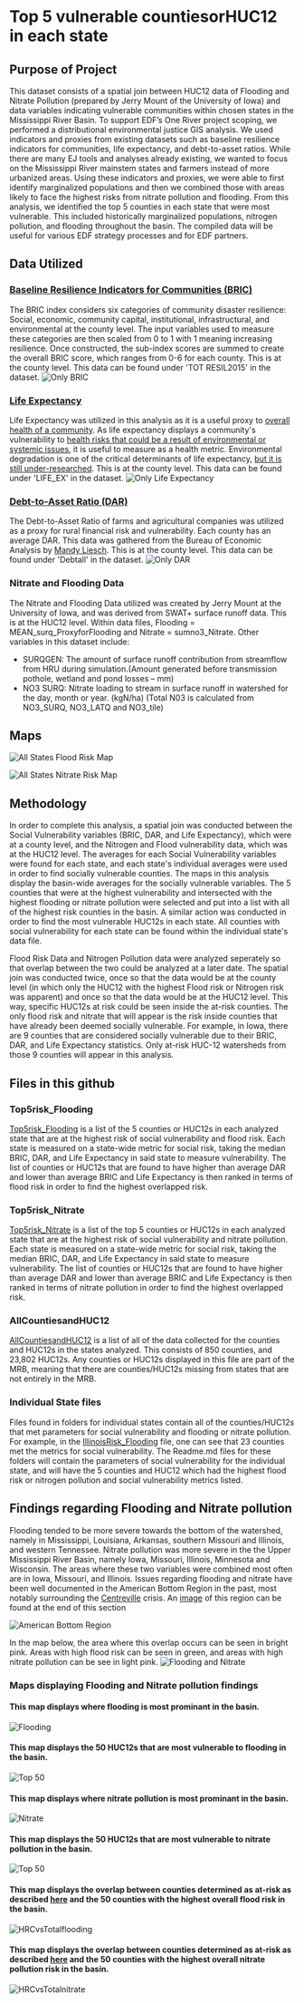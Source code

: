 # Top 5 vulnerable countiesorHUC12 in each state
## Purpose of Project
 This dataset consists of a spatial join between HUC12 data of Flooding and Nitrate Pollution (prepared by Jerry Mount of the University of Iowa) and data variables indicating vulnerable communities within chosen states in the Mississippi River Basin.
 To support EDF’s One River project scoping, we performed a distributional environmental justice GIS analysis. We used indicators and proxies from existing datasets such as baseline resilience indicators for communities, life expectancy, and debt-to-asset ratios. While there are many EJ tools and analyses already existing, we wanted to focus on the Mississippi River mainstem states and farmers instead of more urbanized areas. Using these indicators and proxies, we were able to first identify marginalized populations and then we combined those with areas likely to face the highest risks from nitrate pollution and flooding. From this analysis, we identified the top 5 counties in each state that were most vulnerable. This included historically marginalized populations, nitrogen pollution, and flooding throughout the basin. The compiled data will be useful for various EDF strategy processes and for EDF partners.
## Data Utilized
### [Baseline Resilience Indicators for Communities (BRIC)](https://www.sc.edu/study/colleges_schools/artsandsciences/centers_and_institutes/hvri/data_and_resources/bric/index.php)
The BRIC index considers six categories of community disaster resilience: Social, economic, community capital, institutional, infrastructural, and environmental at the county level. The input variables used to measure these categories are then scaled from 0 to 1 with 1 meaning increasing resilience. Once constructed, the sub-index scores are summed to create the overall BRIC score, which ranges from 0-6 for each county. This is at the county level. This data can be found under 'TOT RESIL2015' in the dataset.
![Only BRIC](https://github.com/Danavh697/Top_5_vulnerable_countiesorHUC12_in_each_state/blob/87aa0df5ca0bb4b6532553a371c18a0f706c9966/Maps/BRICScore_allstates.png)

### [Life Expectancy](https://www.arcgis.com/home/item.html?id=c514eddc6d584e85bc2f90be25305fc8)
Life Expectancy was utilized in this analysis as it is a useful proxy to [overall health of a community](https://data.oecd.org/healthstat/life-expectancy-at-birth.htm). As life expectancy displays a community's vulnerability to [health risks that could be a result of environmental or systemic issues](https://research.umn.edu/inquiry/post/better-environment-not-slower-aging-increases-life-expectancy), it is useful to measure as a health metric. Environmental degradation is one of the critical determinants of life expectancy, [but it is still under-researched](https://journals.plos.org/plosone/article?id=10.1371/journal.pone.0262802). This is at the county level. This data can be found under 'LIFE_EX' in the dataset.
![Only Life Expectancy](https://github.com/Danavh697/Top_5_vulnerable_countiesorHUC12_in_each_state/blob/87aa0df5ca0bb4b6532553a371c18a0f706c9966/Maps/Lifeexpectancy_allstates.png)

### [Debt-to-Asset Ratio (DAR)](https://www.bea.gov/data)
The Debt-to-Asset Ratio of farms and agricultural companies was utilized as a proxy for rural financial risk and vulnerability. Each county has an average DAR. This data was gathered from the Bureau of Economic Analysis by [Mandy Liesch](https://github.com/agrichick45/EDF/blob/main/ReadMe.md#farm-income-and-debt-to-asset-ratio). This is at the county level. This data can be found under 'Debtall' in the dataset.
![Only DAR](https://github.com/Danavh697/Top_5_vulnerable_countiesorHUC12_in_each_state/blob/87aa0df5ca0bb4b6532553a371c18a0f706c9966/Maps/DAR_allstates.png)

### Nitrate and Flooding Data
The Nitrate and Flooding Data utilized was created by Jerry Mount at the University of Iowa, and was derived from SWAT+ surface runoff data. This is at the HUC12 level. Within data files, Flooding = MEAN_surq_ProxyforFlooding and Nitrate = sumno3_Nitrate. Other variables in this dataset include:
- SURQGEN: The amount of surface runoff contribution from streamflow from HRU during simulation.(Amount generated before transmission pothole, wetland and pond losses – mm)
- NO3 SURQ: Nitrate loading to stream in surface runoff in watershed for the day, month or year. (kgN/ha) (Total N03 is calculated from NO3_SURQ, NO3_LATQ and NO3_tile)

## Maps
![All States Flood Risk Map](https://github.com/Danavh697/Top-5-vulnerable-countiesorHUC12-in-each-state/blob/143f78327078710bd8298cf0d831852125079338/Maps/All_Flooding.png)

![All States Nitrate Risk Map](https://github.com/Danavh697/Top-5-vulnerable-countiesorHUC12-in-each-state/blob/cee4e73481e929677bd57f6963701929615a60b6/Maps/All_Nitrate.png)

## Methodology
In order to complete this analysis, a spatial join was conducted between the Social Vulnerability variables (BRIC, DAR, and Life Expectancy), which were at a county level, and the Nitrogen and Flood vulnerability data, which was at the HUC12 level. The averages for each Social Vulnerability variables were found for each state, and each state's individual averages were used in order to find socially vulnerable counties. The maps in this analysis display the basin-wide averages for the socially vulnerable variables. The 5 counties that were at the highest vulnerability and intersected with the highest flooding or nitrate pollution were selected and put into a list with all of the highest risk counties in the basin. A similar action was conducted in order to find the most vulnerable HUC12s in each state. All counties with social vulnerability for each state can be found within the individual state's data file.

Flood Risk Data and Nitrogen Pollution data were analyzed seperately so that overlap between the two could be analyzed at a later date. The spatial join was conducted twice, once so that the data would be at the county level (in which only the HUC12 with the highest Flood risk or Nitrogen risk was apparent) and once so that the data would be at the HUC12 level. This way, specific HUC12s at risk could be seen inside the at-risk counties. The only flood risk and nitrate that will appear is the risk inside counties that have already been deemed socially vulnerable. For example, in Iowa, there are 9 counties that are considered socially vulnerable due to their BRIC, DAR, and Life Expectancy statistics. Only at-risk HUC-12 watersheds from those 9 counties will appear in this analysis.

## Files in this github
### Top5risk_Flooding
[Top5risk_Flooding](https://github.com/Danavh697/Top_5_vulnerable_countiesorHUC12_in_each_state/blob/dfa1f4ac7f6f816f224dcc7bbf62ff21df70f289/Top5risk_Flooding.xlsx) is a list of the 5 counties or HUC12s in each analyzed state that are at the highest risk of social vulnerability and flood risk. Each state is measured on a state-wide metric for social risk, taking the median BRIC, DAR, and Life Expectancy in said state to measure vulnerability. The list of counties or HUC12s that are found to have higher than average DAR and lower than average BRIC and Life Expectancy is then ranked in terms of flood risk in order to find the highest overlapped risk.

### Top5risk_Nitrate
[Top5risk_Nitrate](https://github.com/Danavh697/Top_5_vulnerable_countiesorHUC12_in_each_state/blob/dfa1f4ac7f6f816f224dcc7bbf62ff21df70f289/Top5risk_Nitrate.xlsx) is a list of the top 5 counties or HUC12s in each analyzed state that are at the highest risk of social vulnerability and nitrate pollution. Each state is measured on a state-wide metric for social risk, taking the median BRIC, DAR, and Life Expectancy in said state to measure vulnerability. The list of counties or HUC12s that are found to have higher than average DAR and lower than average BRIC and Life Expectancy is then ranked in terms of nitrate pollution in order to find the highest overlapped risk.

### AllCountiesandHUC12
[AllCountiesandHUC12](https://github.com/Danavh697/Top_5_vulnerable_countiesorHUC12_in_each_state/blob/dfa1f4ac7f6f816f224dcc7bbf62ff21df70f289/AllCountiesandHUC12.xlsx) is a list of all of the data collected for the counties and HUC12s in the states analyzed. This consists of 850 counties, and 23,802 HUC12s. Any counties or HUC12s displayed in this file are part of the MRB, meaning that there are counties/HUC12s missing from states that are not entirely in the MRB.

### Individual State files
Files found in folders for individual states contain all of the counties/HUC12s that met parameters for social vulnerability and flooding or nitrate pollution. For example, in the [IllinoisRisk_Flooding](https://github.com/Danavh697/Top_5_vulnerable_countiesorHUC12_in_each_state/blob/dfa1f4ac7f6f816f224dcc7bbf62ff21df70f289/Illinois/IllinoisRisk_Flooding.xlsx) file, one can see that 23 counties met the metrics for social vulnerability. The Readme.md files for these folders will contain the parameters of social vulnerability for the individual state, and will have the 5 counties and HUC12 which had the highest flood risk or nitrogen pollution and social vulnerability metrics listed.

## Findings regarding Flooding and Nitrate pollution
Flooding tended to be more severe towards the bottom of the watershed, namely in Mississippi, Louisiana, Arkansas, southern Missouri and Illinois, and western Tennessee. Nitrate pollution was more severe in the the Upper Mississippi River Basin, namely Iowa, Missouri, Illinois, Minnesota and Wisconsin. The areas where these two variables were combined most often are in Iowa, Missouri, and Illinois. Issues regarding flooding and nitrate have been well documented in the American Bottom Region in the past, most notably surrounding the [Centreville](https://floodedandforgotten.com/summary-of-the-centreville-sewage-crisis/) crisis. An [image](https://www.researchgate.net/figure/The-American-Bottom-locality-shaded-area_fig6_285523981) of this region can be found at the end of this section

![American Bottom Region](https://www.researchgate.net/profile/Thomas-Emerson-3/publication/285523981/figure/fig6/AS:668871702888463@1536482849809/The-American-Bottom-locality-shaded-area.ppm)

In the map below, the area where this overlap occurs can be seen in bright pink. Areas with high flood risk can be seen in green, and areas with high nitrate pollution can be see in light pink.
![Flooding and Nitrate](https://github.com/Danavh697/Top_5_vulnerable_countiesorHUC12_in_each_state/blob/0554eab9f3805a6b7cfffa730f76c429535e8d0f/Maps/NitrateandFlooding.png)

### Maps displaying Flooding and Nitrate pollution findings

#### This map displays where flooding is most prominant in the basin.
![Flooding](https://github.com/Danavh697/Top_5_vulnerable_countiesorHUC12_in_each_state/blob/2158d481117346e38eafe7884458a1a9f9491dcc/Maps/Floodingonly.png)

#### This map displays the 50 HUC12s that are most vulnerable to flooding in the basin.
![Top 50](https://github.com/Danavh697/Top_5_vulnerable_countiesorHUC12_in_each_state/blob/2158d481117346e38eafe7884458a1a9f9491dcc/Maps/Top50HUC12Flooding.png)

#### This map displays where nitrate pollution is most prominant in the basin.
![Nitrate](https://github.com/Danavh697/Top_5_vulnerable_countiesorHUC12_in_each_state/blob/2158d481117346e38eafe7884458a1a9f9491dcc/Maps/Nitrateonly.png)

#### This map displays the 50 HUC12s that are most vulnerable to nitrate pollution in the basin.
![Top 50](https://github.com/Danavh697/Top_5_vulnerable_countiesorHUC12_in_each_state/blob/2158d481117346e38eafe7884458a1a9f9491dcc/Maps/Top50HUC12Nitrate.png)

#### This map displays the overlap between counties determined as at-risk as described [here](https://github.com/Danavh697/Top_5_vulnerable_countiesorHUC12_in_each_state#methodology) and the 50 counties with the highest overall flood risk in the basin.
![HRCvsTotalflooding](https://github.com/Danavh697/Top_5_vulnerable_countiesorHUC12_in_each_state/blob/d65658a99240e7b339673568e924145fd35d7183/Maps/FloodingcountiesHRCvsall.png)

#### This map displays the overlap between counties determined as at-risk as described [here](https://github.com/Danavh697/Top_5_vulnerable_countiesorHUC12_in_each_state#methodology) and the 50 counties with the highest overall nitrate pollution risk in the basin.
![HRCvsTotalnitrate](https://github.com/Danavh697/Top_5_vulnerable_countiesorHUC12_in_each_state/blob/d65658a99240e7b339673568e924145fd35d7183/Maps/NitratecountiesHRCvsall.png)

